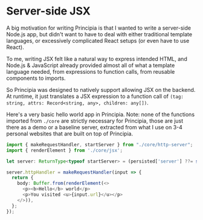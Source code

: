 # Server-side JSX

A big motivation for writing Principia is that I wanted to write a server-side Node.js app, but didn't want to have to deal with either traditional template languages, or excessively complicated React setups (or even have to use React).

To me, writing JSX felt like a natural way to express intended HTML, and Node.js & JavaScript already provided almost all of what a template language needed, from expressions to function calls, from reusable components to imports.

So Principia was designed to natively support allowing JSX on the backend. At runtime, it just translates a JSX expression to a function call of `(tag: string, attrs: Record<string, any>, children: any[])`.

Here's a very basic hello world app in Principia. Note: none of the functions imported from `./core` are strictly necessary for Principia, those are just there as a demo or a baseline server, extracted from what I use on 3-4 personal websites that are built on top of Principia.

```typescript
import { makeRequestHandler, startServer } from "./core/http-server";
import { renderElement } from './core/jsx';

let server: ReturnType<typeof startServer> = (persisted['server'] ??= startServer(8080));

server.httpHandler = makeRequestHandler(input => {
  return {
    body: Buffer.from(renderElement(<>
      <p><b>Hello</b> world</p>
      <p>You visited <u>{input.url}</u></p>
    </>)),
  };
});
```
